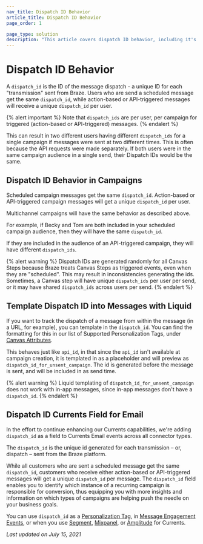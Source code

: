```yaml
---
nav_title: Dispatch ID Behavior
article_title: Dispatch ID Behavior
page_order: 1

page_type: solution
description: "This article covers dispatch ID behavior, including it's usage, implications, and limitations."
---
```


# Dispatch ID Behavior

A `dispatch_id` is the ID of the message dispatch - a unique ID for each "transmission" sent from Braze. Users who are send a scheduled message get the same `dispatch_id`, while action-based or API-triggered messages will receive a unique `dispatch_id` per user.

{% alert important %}
Note that `dispatch_ids` are per user, per campaign for triggered (action-based or API-triggered) messages.
{% endalert %}

This can result in two different users having different `dispatch_ids` for a single campaign if messages were sent at two different times. This is often because the API requests were made separately. If both users were in the same campaign audience in a single send, their Dispatch IDs would be the same.

## Dispatch ID Behavior in Campaigns

Scheduled campaign messages get the same `dispatch_id`. Action-based or API-triggered campaign messages will get a unique `dispatch_id` per user.

Multichannel campaigns will have the same behavior as described above.

For example, if Becky and Tom are both included in your scheduled campaign audience, then they will have the same `dispatch_id`.

If they are included in the audience of an API-triggered campaign, they will have different `dispatch_ids`.

{% alert warning %}
Dispatch IDs are generated randomly for all Canvas Steps because Braze treats Canvas Steps as triggered events, even when they are "scheduled". This may result in inconsistencies generating the ids. Sometimes, a Canvas step will have unique `dispatch_ids` per user per send, or it may have shared `dispatch_ids` across users per send.
{% endalert %}

## Template Dispatch ID into Messages with Liquid

If you want to track the dispatch of a message from within the message (in a URL, for example), you can template in the `dispatch_id`. You can find the formatting for this in our list of Supported Personalization Tags, under [Canvas Attributes]({{site.baseurl}}/user_guide/personalization_and_dynamic_content/liquid/supported_personalization_tags/).

This behaves just like `api_id`, in that since the `api_id` isn't available at campaign creation, it is templated in as a placeholder and will preview as `dispatch_id_for_unsent_campaign`. The id is generated before the message is sent, and will be included in as send time.

{% alert warning %}
Liquid templating of `dispatch_id_for_unsent_campaign` does not work with in-app messages, since in-app messages don't have a `dispatch_id`.
{% endalert %}

## Dispatch ID Currents Field for Email

In the effort to continue enhancing our Currents capabilities, we're adding `dispatch_id` as a field to Currents Email events across all connector types.

The `dispatch_id` is the unique id generated for each transmission – or, dispatch – sent from the Braze platform.

While all customers who are sent a scheduled message get the same `dispatch_id`, customers who receive either action-based or API-triggered messages will get a unique `dispatch_id` per message. The `dispatch_id` field enables you to identify which instance of a recurring campaign is responsible for conversion, thus equipping you with more insights and information on which types of campaigns are helping push the needle on your business goals.

You can use `dispatch_id` as a [Personalization Tag]({{site.baseurl}}/user_guide/personalization_and_dynamic_content/liquid/supported_personalization_tags/#supported-personalization-tags), in [Message Engagement Events]({{site.baseurl}}/user_guide/data_and_analytics/braze_currents/message_engagement_events/), or when you use [Segment]({{site.baseurl}}/partners/data_and_infrastructure_agility/customer_data_platform/segment_for_currents/#integration-details), [Mixpanel]({{site.baseurl}}/partners/insights/behavioral_analytics/mixpanel_for_currents/#email-events), or [Amplitude]({{site.baseurl}}/partners/data_and_infrastructure_agility/analytics/amplitude/amplitude_for_currents/) for Currents.

_Last updated on July 15, 2021_
